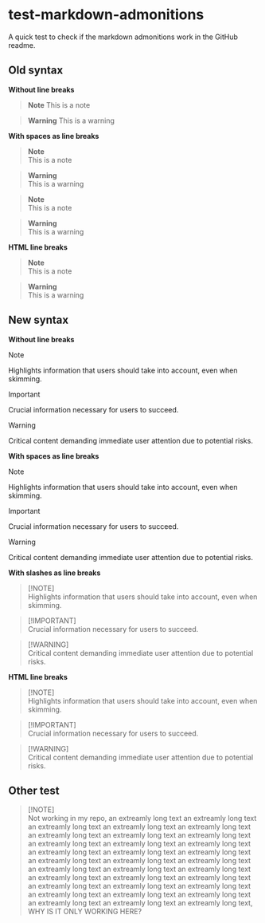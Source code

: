 # test-markdown-admonitions

A quick test to check if the markdown admonitions work in the GitHub readme.

## Old syntax

**Without line breaks**

> **Note**
> This is a note

> **Warning**
> This is a warning

**With spaces as line breaks**

> **Note**  
> This is a note

> **Warning**  
> This is a warning

> **Note**\
> This is a note

> **Warning**\
> This is a warning

**HTML line breaks**

> **Note**<br>
> This is a note

> **Warning**<br>
> This is a warning

## New syntax

**Without line breaks**

> [!NOTE]
> Highlights information that users should take into account, even when skimming.

> [!IMPORTANT]
> Crucial information necessary for users to succeed.

> [!WARNING]
> Critical content demanding immediate user attention due to potential risks.

**With spaces as line breaks**

> [!NOTE]  
> Highlights information that users should take into account, even when skimming.

> [!IMPORTANT]  
> Crucial information necessary for users to succeed.

> [!WARNING]  
> Critical content demanding immediate user attention due to potential risks.

**With slashes as line breaks**

> [!NOTE]\
> Highlights information that users should take into account, even when skimming.

> [!IMPORTANT]\
> Crucial information necessary for users to succeed.

> [!WARNING]\
> Critical content demanding immediate user attention due to potential risks.

**HTML line breaks**

> [!NOTE]<br>
> Highlights information that users should take into account, even when skimming.

> [!IMPORTANT]<br>
> Crucial information necessary for users to succeed.

> [!WARNING]<br>
> Critical content demanding immediate user attention due to potential risks.

## Other test

> [!NOTE]\
> Not working in my repo, an extreamly long text an extreamly long text an extreamly long text an extreamly long text an extreamly long text an extreamly long text an extreamly long text an extreamly long text an extreamly long text an extreamly long text an extreamly long text an extreamly long text an extreamly long text an extreamly long text an extreamly long text an extreamly long text an extreamly long text an extreamly long text an extreamly long text an extreamly long text an extreamly long text an extreamly long text an extreamly long text an extreamly long text an extreamly long text an extreamly long text an extreamly long text an extreamly long text an extreamly long text an extreamly long text an extreamly long text an extreamly long text, WHY IS IT ONLY WORKING HERE?
